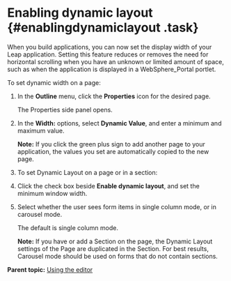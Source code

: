 # Enabling dynamic layout {#enablingdynamiclayout .task}

When you build applications, you can now set the display width of your Leap application. Setting this feature reduces or removes the need for horizontal scrolling when you have an unknown or limited amount of space, such as when the application is displayed in a WebSphere\_Portal portlet.

To set dynamic width on a page:

1.  In the **Outline** menu, click the **Properties** icon for the desired page.

    The Properties side panel opens.

2.  In the **Width:** options, select **Dynamic Value**, and enter a minimum and maximum value.

    **Note:** If you click the green plus sign to add another page to your application, the values you set are automatically copied to the new page.

3.  To set Dynamic Layout on a page or in a section:

4.  Click the check box beside **Enable dynamic layout**, and set the minimum window width.

5.  Select whether the user sees form items in single column mode, or in carousel mode.

    The default is single column mode.

    **Note:** If you have or add a Section on the page, the Dynamic Layout settings of the Page are duplicated in the Section. For best results, Carousel mode should be used on forms that do not contain sections.


**Parent topic:** [Using the editor](cr_using_the_editor_toc.md)

